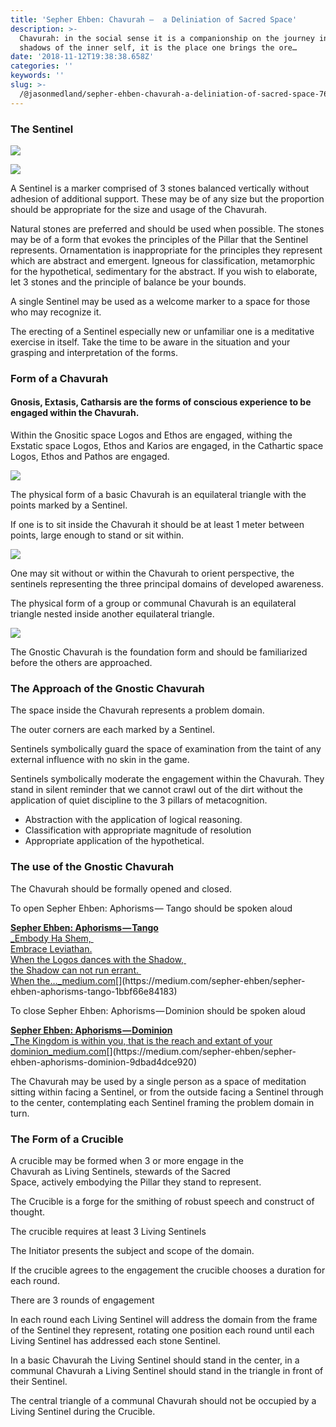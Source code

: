 ```yaml
---
title: 'Sepher Ehben: Chavurah —  a Deliniation of Sacred Space'
description: >-
  Chavurah: in the social sense it is a companionship on the journey into the
  shadows of the inner self, it is the place one brings the ore…
date: '2018-11-12T19:38:38.658Z'
categories: ''
keywords: ''
slug: >-
  /@jasonmedland/sepher-ehben-chavurah-a-deliniation-of-sacred-space-76d2c5bbe37a
---
```


### The Sentinel

![](https://cdn-images-1.medium.com/max/800/1*ikoVJoLyulDqvDQNvQswyg.jpeg)

![](https://cdn-images-1.medium.com/max/600/1*MZXnagMk1_5BnagZsX5ltA.jpeg)

A Sentinel is a marker comprised of 3 stones balanced vertically without adhesion of additional support. These may be of any size but the proportion should be appropriate for the size and usage of the Chavurah.

Natural stones are preferred and should be used when possible. The stones may be of a form that evokes the principles of the Pillar that the Sentinel represents. Ornamentation is inappropriate for the principles they represent which are abstract and emergent. Igneous for classification, metamorphic for the hypothetical, sedimentary for the abstract. If you wish to elaborate, let 3 stones and the principle of balance be your bounds.

A single Sentinel may be used as a welcome marker to a space for those who may recognize it.

The erecting of a Sentinel especially new or unfamiliar one is a meditative exercise in itself. Take the time to be aware in the situation and your grasping and interpretation of the forms.

### Form of a Chavurah

#### Gnosis, Extasis, Catharsis are the forms of conscious experience to be engaged within the Chavurah.

Within the Gnositic space Logos and Ethos are engaged, withing the Exstatic space Logos, Ethos and Karios are engaged, in the Cathartic space Logos, Ethos and Pathos are engaged.

![](https://cdn-images-1.medium.com/max/800/1*m5wYCqbQVLtxXigPqeX6Mw.png)

The physical form of a basic Chavurah is an equilateral triangle with the points marked by a Sentinel.

If one is to sit inside the Chavurah it should be at least 1 meter between points, large enough to stand or sit within.

![](https://cdn-images-1.medium.com/max/800/1*jljsbWPSpgnCJmXLjC6iXA.jpeg)

One may sit without or within the Chavurah to orient perspective, the sentinels representing the three principal domains of developed awareness.

The physical form of a group or communal Chavurah is an equilateral triangle nested inside another equilateral triangle.

![](https://cdn-images-1.medium.com/max/800/1*tjFNhIJ4PBcI8hF-jbpQZQ.jpeg)

The Gnostic Chavurah is the foundation form and should be familiarized before the others are approached.

### The Approach of the Gnostic Chavurah

The space inside the Chavurah represents a problem domain.

The outer corners are each marked by a Sentinel.

Sentinels symbolically guard the space of examination from the taint of any external influence with no skin in the game.

Sentinels symbolically moderate the engagement within the Chavurah. They stand in silent reminder that we cannot crawl out of the dirt without the application of quiet discipline to the 3 pillars of metacognition.

*   Abstraction with the application of logical reasoning.
*   Classification with appropriate magnitude of resolution
*   Appropriate application of the hypothetical.

### The use of the Gnostic Chavurah

The Chavurah should be formally opened and closed.

To open Sepher Ehben: Aphorisms — Tango should be spoken aloud

[**Sepher Ehben: Aphorisms — Tango**  
_Embody Ha Shem,   
Embrace Leviathan.  
When the Logos dances with the Shadow,   
the Shadow can not run errant.   
When the…_medium.com](https://medium.com/sepher-ehben/sepher-ehben-aphorisms-tango-1bbf66e84183 "https://medium.com/sepher-ehben/sepher-ehben-aphorisms-tango-1bbf66e84183")[](https://medium.com/sepher-ehben/sepher-ehben-aphorisms-tango-1bbf66e84183)

To close Sepher Ehben: Aphorisms — Dominion should be spoken aloud

[**Sepher Ehben: Aphorisms — Dominion**  
_The Kingdom is within you, that is the reach and extant of your dominion_medium.com](https://medium.com/sepher-ehben/sepher-ehben-aphorisms-dominion-9dbad4dce920 "https://medium.com/sepher-ehben/sepher-ehben-aphorisms-dominion-9dbad4dce920")[](https://medium.com/sepher-ehben/sepher-ehben-aphorisms-dominion-9dbad4dce920)

The Chavurah may be used by a single person as a space of meditation sitting within facing a Sentinel, or from the outside facing a Sentinel through to the center, contemplating each Sentinel framing the problem domain in turn.

### The Form of a Crucible

A crucible may be formed when 3 or more engage in the Chavurah as Living Sentinels, stewards of the Sacred Space, actively embodying the Pillar they stand to represent.

The Crucible is a forge for the smithing of robust speech and construct of thought.

The crucible requires at least 3 Living Sentinels

The Initiator presents the subject and scope of the domain.

If the crucible agrees to the engagement the crucible chooses a duration for each round.

There are 3 rounds of engagement

In each round each Living Sentinel will address the domain from the frame of the Sentinel they represent, rotating one position each round until each Living Sentinel has addressed each stone Sentinel.

In a basic Chavurah the Living Sentinel should stand in the center, in a communal Chavurah a Living Sentinel should stand in the triangle in front of their Sentinel.

The central triangle of a communal Chavurah should not be occupied by a Living Sentinel during the Crucible.